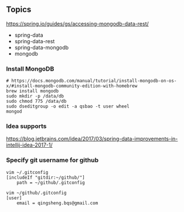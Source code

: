 ## Topics
https://spring.io/guides/gs/accessing-mongodb-data-rest/

- spring-data
- spring-data-rest
- spring-data-mongodb
- mongodb

### Install MongoDB

```
# https://docs.mongodb.com/manual/tutorial/install-mongodb-on-os-x/#install-mongodb-community-edition-with-homebrew
brew install mongodb
sudo mkdir -p /data/db
sudo chmod 775 /data/db
sudo dseditgroup -o edit -a qsbao -t user wheel
mongod
```

### Idea supports
https://blog.jetbrains.com/idea/2017/03/spring-data-improvements-in-intellij-idea-2017-1/

### Specify git username for github
```
vim ~/.gitconfig
[includeIf "gitdir:~/github/"]
    path = ~/github/.gitconfig

vim ~/github/.gitconfig
[user]
    email = qingsheng.bqs@gmail.com
    
```
